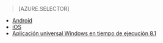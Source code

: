 > [AZURE.SELECTOR]
- [Android](../articles/notification-hubs/notification-hubs-aspnet-backend-gcm-android-push-to-user-google-notification.md)
- [iOS](../articles/notification-hubs/notification-hubs-aspnet-backend-ios-apple-apns-notification.md)
- [Aplicación universal Windows en tiempo de ejecución 8.1](../articles/notification-hubs/notification-hubs-aspnet-backend-windows-dotnet-wns-notification.md)

<!---HONumber=AcomDC_0907_2016-->